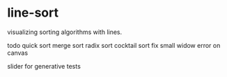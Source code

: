 # line-sort
visualizing sorting algorithms with lines.

todo
quick sort
merge sort
radix sort
cocktail sort
fix small widow error on canvas

slider for generative
tests